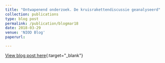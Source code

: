 ```yaml
---
title: "Ontwapenend onderzoek. De kruisrakettendiscussie geanalyseerd"
collection: publications
type: blog post
permalink: /publication/blogmar18
date: 2018-03-29
venue: 'NIOD Blog'
paperurl: 

---
```


[View blog post here](http://niodbibliotheek.blogspot.nl/2018/03/ontwapenend-onderzoek-de.html){:target="_blank"}

